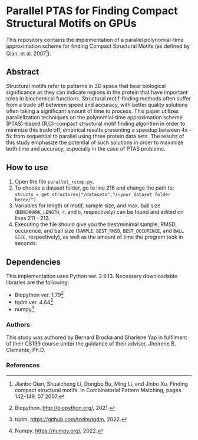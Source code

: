 # Parallel PTAS for Finding Compact Structural Motifs on GPUs
This repository contains the implementation of a parallel polynomial-time approximation scheme for finding Compact Structural Motifs (as defined by Qian, et al. 2007[^1]).

## Abstract
Structural motifs refer to patterns in 3D space that bear biological significance as they can indicate regions in the protein that have important roles in biochemical functions. Structural motif-finding methods often suffer from a trade off between speed and accuracy, with better quality solutions often taking a significant amount of time to process. This paper utilizes parallelization techniques on the polynomial-time approximation scheme (PTAS)-based (R,C)-compact structural motif finding algorithm in order to minimize this trade off, empirical results presenting a speedup between 4x - 5x from sequential to parallel using three protein data sets. The results of this study emphasize the potential of such solutions in order to maximize both time and accuracy, especially in the case of PTAS problems.

## How to use
1. Open the file `parallel_rccmp.py`.
2. To choose a dataset folder, go to line 216 and change the path to: `structs = get_structures("/datasets","/<your dataset folder here>/")`
3. Variables for length of motif, sample size, and max. ball size (`BENCHMARK_LENGTH`, `r`, and `b`, respectively) can be found and edited on lines 211 - 213.
4. Executing the file should give you the best/minimal sample, RMSD, occurence, and ball size (`SAMPLE`, `BEST_RMSD`, `BEST_OCCURENCE`, and `BALL SIZE`, respectively), as well as the amount of time the program took in seconds.


## Dependencies
This implementation uses Python ver. 3.9.13.
Necessary downloadable libraries are the following:
- Biopython ver. 1.79[^2]
- tqdm ver. 4.64[^3]
- numpy[^4]

### Authors
This study was authored by Bernard Brocka and Sharlene Yap in fulfilment of their CS199 course under the guidance of their adviser, Jhoirene B. Clemente, Ph.D. 

### References
[^1]: Jianbo Qian, Shuaicheng Li, Dongbo Bu, Ming Li, and Jinbo Xu. Finding compact structural motifs. In Combinatorial Pattern Matching, pages 142–149, 07 2007.
[^2]: Biopython. http://biopython.org/, 2021.
[^3]: tqdm. https://github.com/tqdm/tqdm, 2022.
[^4]: Numpy. https://numpy.org/, 2022.
